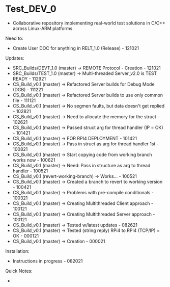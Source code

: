# Test_DEV_0

- Collaborative repository implementing real-world test solutions in C/C++ 
across Linux-ARM platforms

Need to:

- Create User DOC for anything in RELT_1.0 (Release)                         - 121021 

Updates:

- SRC_Builds/DEVT_1.0 (master) -> REMOTE Protocol - Creation                 - 121021
- SRC_Builds/TEST_1.0 (master) -> Multi-threaded Server_v2.0 is TEST READY   - 112921
- CS_Build_v0.1 (master) -> Refactored Server builds for Debug Mode (DGB)    - 111221
- CS_Build_v0.1 (master) -> Refactored Server builds to use only common file - 111121
- CS_Build_v0.1 (master) -> No segmen faults, but data doesn't get replied   - 102821
- CS_Build_v0.1 (master) -> Need to allocate the memory for the struct       - 102621
- CS_Build_v0.1 (master) -> Passed struct arg for thread handler (IP = OK)   - 101421
- CS_Build_v0.1 (master) -> FOR RPI4 DEPLOYMENT                              - 101421
- CS_Build_v0.1 (master) -> Pass in struct as arg for thread handler 1st     - 100821
- CS_Build_v0.1 (master) -> Start copying code from working branch works now - 100621
- CS_Build_v0.1 (master) -> Need: Pass in structure as arg to thread handler - 100521
- CS_Build_v0.1 (revert-working-branch) -> Works...                          - 100521
- CS_Build_v0.1 (master) -> Created a branch to revert to working version    - 100421
- CS_Build_v0.1 (master) -> Problems with pre-compile conditionals           - 100321
- CS_Build_v0.1 (master) -> Creating Multithreaded Client approach           - 100121
- CS_Build_v0.1 (master) -> Creating Multithreaded Server approach           - 100121
- CS_Build_v0.1 (master) -> Tested w/latest updates                          - 082621
- CS_Build_v0.1 (master) -> Tested (string reply) RPi4 to RPi4 (TCP/IP) = OK - 000121
- CS_Build_v0.1 (master) -> Creation                                         - 000021

Installation:

- Instructions in progress - 082021

Quick Notes:

- 
